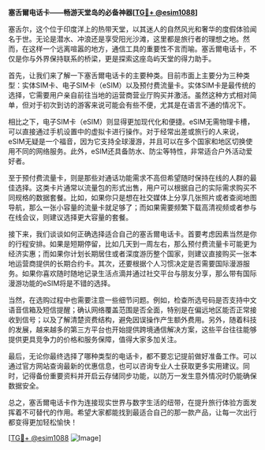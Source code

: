 **塞舌爾电话卡——畅游天堂岛的必备神器[[TG💪+ @esim1088](https://t.me/s/esim1088)]**

塞舌尔，这个位于印度洋上的热带天堂，以其迷人的自然风光和奢华的度假体验闻名于世。无论是潜水、冲浪还是享受阳光沙滩，这里都是旅行者的理想之地。然而，在这样一个远离喧嚣的地方，通信工具的重要性不言而喻。塞舌爾电话卡，不仅是你与外界保持联系的桥梁，更是探索这座岛屿天堂的得力助手。

首先，让我们来了解一下塞舌爾电话卡的主要种类。目前市面上主要分为三种类型：实体SIM卡、电子SIM卡（eSIM）以及预付费流量卡。实体SIM卡是最传统的选择，它需要用户亲自前往当地的运营商营业厅购买并激活。虽然这种方式相对简单，但对于初次到访的游客来说可能会有些不便，尤其是在语言不通的情况下。

相比之下，电子SIM卡（eSIM）则显得更加现代化和便捷。eSIM无需物理卡槽，可以直接通过手机设置中的虚拟卡进行操作。对于经常出差或旅行的人来说，eSIM无疑是一个福音，因为它支持全球漫游，并且可以在多个国家和地区切换使用不同的网络服务。此外，eSIM还具备防水、防尘等特性，非常适合户外活动爱好者。

至于预付费流量卡，则是那些对通话功能需求不高但希望随时保持在线的人群的最佳选择。这类卡片通常以流量包的形式出售，用户可以根据自己的实际需求购买不同规格的数据套餐。比如，如果你只是想在社交媒体上分享几张照片或者查阅地图导航，那么一张小容量的流量卡就足够了；而如果需要频繁下载高清视频或者参与在线会议，则建议选择更大容量的套餐。

接下来，我们谈谈如何正确选择适合自己的塞舌爾电话卡。首要考虑因素当然是你的行程安排。如果是短期停留，比如几天到一周左右，那么预付费流量卡可能更为经济实惠；而如果你计划长期居住或者深度游历整个国家，则建议直接购买一张本地运营商提供的长期合约卡。其次，还要根据个人习惯决定是否需要国际漫游服务。如果你喜欢随时随地记录生活点滴并通过社交平台与朋友分享，那么带有国际漫游功能的eSIM将是不错的选择。

当然，在选购过程中也需要注意一些细节问题。例如，检查所选号码是否支持中文语音信箱及短信提醒；确认网络覆盖范围是否全面，特别是在偏远地区能否正常接收到信号；以及了解清楚资费结构，避免因误操作产生额外费用。另外，随着科技的发展，越来越多的第三方平台也开始提供跨境通信解决方案，这些平台往往能够提供更具竞争力的价格和服务保障，值得大家多加关注。

最后，无论你最终选择了哪种类型的电话卡，都不要忘记提前做好准备工作。可以通过官方网站查询最新的优惠信息，也可以咨询专业人士获取更多实用建议。同时，记得备份重要资料并开启云存储同步功能，以防万一发生意外情况时仍能确保数据安全。

总之，塞舌爾电话卡作为连接现实世界与数字生活的纽带，在提升旅行体验方面发挥着不可替代的作用。希望大家都能找到最适合自己的那一款产品，让每一次出行都变得更加轻松愉快！

[[TG💪+ @esim1088](https://t.me/s/esim1088) ![Image](https://i.postimg.cc/4NQfJmqS/Snipaste-2025-05-13-00-14-12.png)]